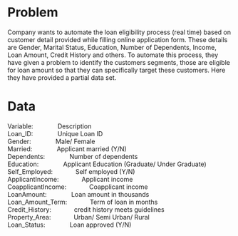 # Problem

Company wants to automate the loan eligibility process (real time) based on customer detail provided while filling online application form. These details are Gender, Marital Status, Education, Number of Dependents, Income, Loan Amount, Credit History and others. To automate this process, they have given a problem to identify the customers segments, those are eligible for loan amount so that they can specifically target these customers. Here they have provided a partial data set.

# Data

Variable:&nbsp;&nbsp;&nbsp;&nbsp;&nbsp;&nbsp;&nbsp;&nbsp;&nbsp;&nbsp;&nbsp;&nbsp;&nbsp;&nbsp;Description  
Loan_ID:&nbsp;&nbsp;&nbsp;&nbsp;&nbsp;&nbsp;&nbsp;&nbsp;&nbsp;&nbsp;&nbsp;&nbsp;&nbsp;&nbsp;Unique Loan ID  
Gender:&nbsp;&nbsp;&nbsp;&nbsp;&nbsp;&nbsp;&nbsp;&nbsp;&nbsp;&nbsp;&nbsp;&nbsp;&nbsp;&nbsp;Male/ Female  
Married:&nbsp;&nbsp;&nbsp;&nbsp;&nbsp;&nbsp;&nbsp;&nbsp;&nbsp;&nbsp;&nbsp;&nbsp;&nbsp;&nbsp;Applicant married (Y/N)  
Dependents:&nbsp;&nbsp;&nbsp;&nbsp;&nbsp;&nbsp;&nbsp;&nbsp;&nbsp;&nbsp;&nbsp;&nbsp;&nbsp;&nbsp;Number of dependents  
Education:&nbsp;&nbsp;&nbsp;&nbsp;&nbsp;&nbsp;&nbsp;&nbsp;&nbsp;&nbsp;&nbsp;&nbsp;&nbsp;&nbsp;Applicant Education (Graduate/ Under Graduate)  
Self_Employed:&nbsp;&nbsp;&nbsp;&nbsp;&nbsp;&nbsp;&nbsp;&nbsp;&nbsp;&nbsp;&nbsp;&nbsp;&nbsp;Self employed (Y/N)  
ApplicantIncome:&nbsp;&nbsp;&nbsp;&nbsp;&nbsp;&nbsp;&nbsp;&nbsp;&nbsp;&nbsp;&nbsp;&nbsp;&nbsp;Applicant income  
CoapplicantIncome:&nbsp;&nbsp;&nbsp;&nbsp;&nbsp;&nbsp;&nbsp;&nbsp;&nbsp;&nbsp;&nbsp;&nbsp;&nbsp;Coapplicant income  
LoanAmount:&nbsp;&nbsp;&nbsp;&nbsp;&nbsp;&nbsp;&nbsp;&nbsp;&nbsp;&nbsp;&nbsp;&nbsp;&nbsp;&nbsp;Loan amount in thousands  
Loan_Amount_Term:&nbsp;&nbsp;&nbsp;&nbsp;&nbsp;&nbsp;&nbsp;&nbsp;&nbsp;&nbsp;&nbsp;&nbsp;&nbsp;Term of loan in months  
Credit_History:&nbsp;&nbsp;&nbsp;&nbsp;&nbsp;&nbsp;&nbsp;&nbsp;&nbsp;&nbsp;&nbsp;&nbsp;&nbsp;credit history meets guidelines  
Property_Area:&nbsp;&nbsp;&nbsp;&nbsp;&nbsp;&nbsp;&nbsp;&nbsp;&nbsp;&nbsp;&nbsp;&nbsp;&nbsp;Urban/ Semi Urban/ Rural  
Loan_Status:&nbsp;&nbsp;&nbsp;&nbsp;&nbsp;&nbsp;&nbsp;&nbsp;&nbsp;&nbsp;&nbsp;&nbsp;&nbsp;&nbsp;Loan approved (Y/N)  

